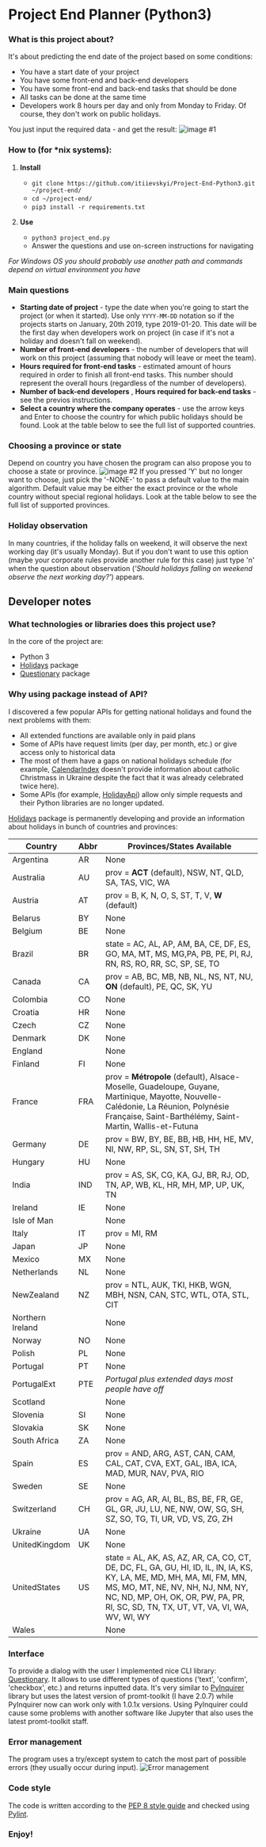 # Project End Planner (Python3)

### What is this project about?
It's about predicting the end date of the project based on some conditions:
* You have a start date of your project
* You have some front-end and back-end developers
* You have some front-end and back-end tasks that should be done
* All tasks can be done at the same time
* Developers work 8 hours per day and only from Monday to Friday. Of course, they don't work on public holidays.

You just input the required data - and get the result:
![image #1](/images/1.png)

### How to (for *nix systems):
1. **Install**
   * `git clone https://github.com/itiievskyi/Project-End-Python3.git ~/project-end/`
   * `cd ~/project-end/`
   * `pip3 install -r requirements.txt`

2. **Use**
   * `python3 project_end.py`
   * Answer the questions and use on-screen instructions for navigating

*For Windows OS you should probably use another path and commands depend on virtual environment you have*

### Main questions
   * **Starting date of project** - type the date when you're going to start the project (or when it started). Use only `YYYY-MM-DD` notation so if the projects starts on January, 20th 2019, type 2019-01-20. This date will be the first day when developers work on project (in case if it's not a holiday and doesn't fall on weekend).
   * **Number of front-end developers** - the number of developers that will work on this project (assuming that nobody will leave or meet the team).
   * **Hours required for front-end tasks** - estimated amount of hours required in order to finish all front-end tasks. This number should represent the overall hours (regardless of the number of developers).
   * **Number of back-end developers** , **Hours required for back-end tasks** - see the previos instructions.
   * **Select a country where the company operates** - use the arrow keys and Enter to choose the country for which public holidays should be found. Look at the table below to see the full list of supported countries. 

### Choosing a province or state
Depend on country you have chosen the program can also propose you to choose a state or province.
![image #2](/images/2.png)
If you pressed 'Y' but no longer want to choose, just pick the '-NONE-' to pass a default value to the main algorithm. Default value may be either the exact province or the whole country without special regional holidays. Look at the table below to see the full list of supported provinces.

### Holiday observation
In many countries, if the holiday falls on weekend, it will observe the next working day (it's usually Monday). But if you don't want to use this option (maybe your corporate rules provide another rule for this case) just type 'n' when the question about observation (*'Should holidays falling on weekend observe the next working day?'*) appears.

## Developer notes

### What technologies or libraries does this project use?
In the core of the project are:
* Python 3
* [Holidays](https://pypi.org/project/holidays/) package
* [Questionary](https://github.com/tmbo/questionary) package

### Why using package instead of API?
I discovered a few popular APIs for getting national holidays and found the next problems with them:
* All extended functions are available only in paid plans
* Some of APIs have request limits (per day, per month, etc.) or give access only to historical data
* The most of them have a gaps on national holidays schedule (for example, [CalendarIndex](https://www.calendarindex.com/) doesn't provide information about catholic Christmass in Ukraine despite the fact that it was already celebrated twice here).
* Some APIs (for example, [HolidayApi](https://holidayapi.com/)) allow only simple requests and their Python libraries are no longer updated.

[Holidays](https://pypi.org/project/holidays/) package is permanently developing and provide an information about holidays in bunch of countries and provinces:

Country            |Abbr    |Provinces/States Available
-------------------|--------|-------------------------------------------------------------
Argentina          |AR      |None
Australia          |AU      |prov = **ACT** (default), NSW, NT, QLD, SA, TAS, VIC, WA
Austria            |AT      |prov = B, K, N, O, S, ST, T, V, **W** (default)
Belarus            |BY      |None
Belgium            |BE      |None
Brazil             |BR      |state = AC, AL, AP, AM, BA, CE, DF, ES, GO, MA, MT, MS, MG,PA, PB, PE, PI, RJ, RN, RS, RO, RR, SC, SP, SE, TO
Canada             |CA      |prov = AB, BC, MB, NB, NL, NS, NT, NU, **ON** (default), PE, QC, SK, YU
Colombia           |CO      |None
Croatia            |HR      |None
Czech              |CZ      |None
Denmark            |DK      |None
England            |        |None
Finland            |FI      |None
France             |FRA     |prov = **Métropole** (default), Alsace-Moselle, Guadeloupe, Guyane, Martinique, Mayotte, Nouvelle-Calédonie, La Réunion, Polynésie Française, Saint-Barthélémy, Saint-Martin, Wallis-et-Futuna
Germany            |DE      |prov = BW, BY, BE, BB, HB, HH, HE, MV, NI, NW, RP, SL, SN, ST, SH, TH
Hungary            |HU      |None
India              |IND     |prov = AS, SK, CG, KA, GJ, BR, RJ, OD, TN, AP, WB, KL, HR, MH, MP, UP, UK, TN
Ireland            |IE      |None
Isle of Man        |        |None
Italy              |IT      |prov = MI, RM
Japan              |JP      |None
Mexico             |MX      |None
Netherlands        |NL      |None
NewZealand         |NZ      |prov = NTL, AUK, TKI, HKB, WGN, MBH, NSN, CAN, STC, WTL, OTA, STL, CIT
Northern Ireland   |        |None
Norway             |NO      |None
Polish             |PL      |None
Portugal           |PT      |None
PortugalExt        |PTE     |*Portugal plus extended days most people have off*
Scotland           |        |None
Slovenia           |SI      |None
Slovakia           |SK      |None
South Africa       |ZA      |None
Spain              |ES      |prov = AND, ARG, AST, CAN, CAM, CAL, CAT, CVA, EXT, GAL, IBA, ICA, MAD, MUR, NAV, PVA, RIO
Sweden             |SE      |None
Switzerland        |CH      |prov = AG, AR, AI, BL, BS, BE, FR, GE, GL, GR, JU, LU, NE, NW, OW, SG, SH, SZ, SO, TG, TI, UR, VD, VS, ZG, ZH
Ukraine            |UA      |None
UnitedKingdom      |UK      |None
UnitedStates       |US      |state = AL, AK, AS, AZ, AR, CA, CO, CT, DE, DC, FL, GA, GU, HI, ID, IL, IN, IA, KS, KY, LA, ME, MD, MH, MA, MI, FM, MN, MS, MO, MT, NE, NV, NH, NJ, NM, NY, NC, ND, MP, OH, OK, OR, PW, PA, PR, RI, SC, SD, TN, TX, UT, VT, VA, VI, WA, WV, WI, WY
Wales              |        |None

### Interface
To provide a dialog with the user I implemented nice CLI library: [Questionary](https://github.com/tmbo/questionary).
It allows to use different types of questions ('text', 'confirm', 'checkbox', etc.) and returns inputted data.
It's very similar to [PyInquirer](https://github.com/CITGuru/PyInquirer/) library but uses the latest version of promt-toolkit (I have 2.0.7) while PyInquirer now can work only with 1.0.1x versions. Using PyInquirer could cause some problems with another software like Jupyter that also uses the latest promt-toolkit staff. 

### Error management
The program uses a try/except system to catch the most part of possible errors (they usually occur during input).
![Error management](/images/3.png)

### Code style
The code is written according to the [PEP 8 style guide](https://www.python.org/dev/peps/pep-0008/) and checked using [Pylint](https://www.pylint.org/).

### Enjoy!
